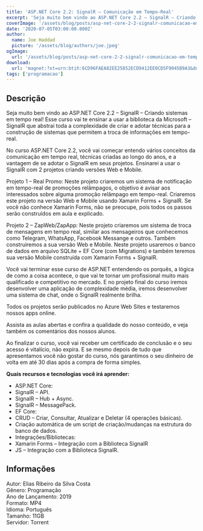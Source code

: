 ```yaml
---
title: 'ASP.NET Core 2.2: SignalR – Comunicação em Tempo-Real'
excerpt: 'Seja muito bem vindo ao ASP.NET Core 2.2 – SignalR – Criando sistemas em tempo real! Esse curso vai te ensinar a usar a biblioteca da Microsoft – SignalR que abstrai toda a complexidade de criar e adotar técnicas para a construção de sistemas que permitem a troca de informações em tempo-re'
coverImage: '/assets/blog/posts/asp-net-core-2-2-signalr-comunicacao-em-tempo-real.png'
date: '2020-07-05T03:00:00.000Z'
author:
  name: Joe Haddad
  picture: '/assets/blog/authors/joe.jpeg'
ogImage:
  url: '/assets/blog/posts/asp-net-core-2-2-signalr-comunicacao-em-tempo-real.png'
download:
  url: 'magnet:?xt=urn:btih:6CD96FAEA82EE25852ECD9412EE0CD5F9045B9A3&dn=ASP.NET%20Core%202.2%20-%20SignalR%20-%20Comunica%c3%a7%c3%a3o%20em%20tempo-real&tr=udp%3a%2f%2ftracker.openbittorrent.com%3a1337%2fannounce&tr=udp%3a%2f%2ftracker.opentrackr.org%3a1337%2fannounce'
tags: ['programacao']
---
```

<h2>Descrição</h2>
<p></p><p>Seja muito bem vindo ao ASP.NET Core 2.2 – SignalR – Criando sistemas em tempo real! Esse curso vai te ensinar a usar a biblioteca da Microsoft – SignalR que abstrai toda a complexidade de criar e adotar técnicas para a construção de sistemas que permitem a troca de informações em tempo-real.</p><p>No curso ASP.NET Core 2.2, você vai começar entendo vários conceitos da comunicação em tempo real, técnicas criadas ao longo do anos, e a vantagem de se adotar o SignalR em seus projetos. Ensinarei a usar o SignalR com 2 projetos criando versões Web e Mobile.</p><p>Projeto 1 – Real Promo: Neste projeto criaremos um sistema de notificação em tempo-real de promoções relâmpagos, o objetivo é avisar aos interessados sobre alguma promoção relâmpago em tempo-real. Criaremos este projeto na versão Web e Mobile usando Xamarin Forms + SignalR. Se você não conhece Xamarin Forms, não se preocupe, pois todos os passos serão construídos em aula e explicado.</p><p>Projeto 2 – ZapWeb/ZapApp: Neste projeto criaremos um sistema de troca de mensagens em tempo real, similar aos mensageiros que conhecemos como Telegram, WhatsApp, Facebook Messange e outros. Também construiremos a sua versão Web e Mobile. Neste projeto usaremos o banco de dados em arquivo SQLite + EF Core (com Migrations) e também teremos sua versão Mobile construída com Xamarin Forms + SignalR.</p><p>Você vai terminar esse curso de ASP.NET entendendo os porquês, a lógica de como a coisa acontece, o que vai te tornar um profissional muito mais qualificado e competitivo no mercado. E no projeto final do curso iremos desenvolver uma aplicação de complexidade média, iremos desenvolver uma sistema de chat, onde o SignalR realmente brilha.</p><p>Todos os projetos serão publicados no Azure Web Sites e testaremos nossos apps online.</p><p>Assista as aulas abertas e confira a qualidade do nosso conteúdo, e veja também os comentários dos nossos alunos.</p><p>Ao finalizar o curso, você vai receber um certificado de conclusão e o seu acesso é vitalício, não expira. E se mesmo depois de tudo que apresentamos você não gostar do curso, nós garantimos o seu dinheiro de volta em até 30 dias após a compra de forma simples.</p><p><strong>Quais recursos e tecnologias você irá aprender:</strong></p><ul><li>ASP.NET Core:</li><li>SignalR – API.</li><li>SignalR – Hub + Async.</li><li>SignalR – MessagePack.</li><li>EF Core:</li><li>CRUD – Criar, Consultar, Atualizar e Deletar (4 operações básicas).</li><li>Criação automática de um script de criação/mudanças na estrutura do banco de dados.</li><li>Integrações/Bibliotecas:</li><li>Xamarin Forms – Integração com a Biblioteca SignalR</li><li>JS – Integração com a Biblioteca SignalR.</li></ul><h2>Informações</h2><p>Autor: Elias Ribeiro da Silva Costa<br/>Gênero: Programação<br/>Ano de Lançamento: 2019<br/>Formato: MP4<br/>Idioma: Português<br/>Tamanho: 11GB<br/>Servidor: Torrent</p>